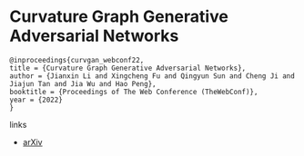 # Curvature Graph Generative Adversarial Networks

```
@inproceedings{curvgan_webconf22,
title = {Curvature Graph Generative Adversarial Networks},
author = {Jianxin Li and Xingcheng Fu and Qingyun Sun and Cheng Ji and Jiajun Tan and Jia Wu and Hao Peng},
booktitle = {Proceedings of The Web Conference (TheWebConf)},
year = {2022}
}
```

links
- [arXiv](https://arxiv.org/abs/2203.01604)
